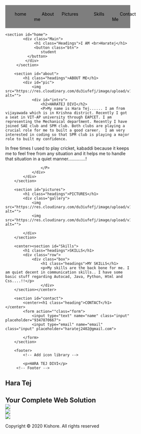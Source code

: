 <!DOCTYPE html>
<html lang="en">
<head>
    <meta charset="UTF-8">
    <meta name="viewport" content="width=device-width, initial-scale=1.0">
    <title>Document</title>
    <link rel="stylesheet" href="style.css">
    <link rel="stylesheet" media="screen and (max-width:530px)" href="phone.css">
</head>
<style>
    *{
        margin: 0;
        padding: 0;
        box-sizing: border-box;
    }
    html{
        scroll-behavior: smooth;
    }
    /*navbar */
    .navbar{
        display: flex;
        justify-content: center;
        align-items: center;
        background-color: rgb(0, 0,0,0.5);
        position: sticky;
        top: 0;
    }
    .navbar ul{
        display: flex;
        list-style: none;
        margin: 20px 0px;
    }
    .navbar ui li{
        font-family: century;
        font-size: 1.1rem;
        font-weight: bold;
        font-size: x-large;
    }
    .navbar ul li a{
        text-decoration:rgb(150, 15, 15);
        color:black;
        padding: 8px 25px;
        transition: all .5s ease;
    }
    .navbar ul li a:hover{
        background-color: rgb(255, 255, 255);
        color: black;
        box-shadow: 0 0 10px white;
    }

    /* Home section */
    #home{
        display: flex;
        flex-direction: column;
        background-color: none;
        height: 1000PX;
        justify-content:center;
        align-items:center;
        color:maroon;
        font-size: x-large;
    }
    #home::before{
        content: "";
        position: absolute;
        top: 0;
        right: 0;
        background:url('https://res.cloudinary.com/dsd8yegd2/image/upload/v1648454033/WhatsApp_Image_2022-03-28_at_1.19.13_PM_afrusn.jpg') no-repeat center center/cover;
        height: 1000px;
        width: 100%;
        z-index: -1;
        opacity: .8;
    }
    .main{
        display: flex;
        flex-direction: column;
        border: 1px solid white;
        align-items: center;
        position: absolute;
        top: 30%;
        right: 10%;
    }
    .headings{
        font-family: century;
        font-size: 3rem;
        text-align:center;
        margin: 40px 0px;
    }
    .btn{
        padding: 10x 35px;
        background-color: transparent;
        border: 1px solid white;
        color:black;
        outline: none;
        transition: .6s ease;
    }
    .btn:hover{
        cursor: pointer;
        background-color: white;
        color: black;
        box-shadow: 0 0 5px white,0 0 10px white,0 0 15px white;
        font-weight: bold;
    }

    /*About Selection */
    about{
        display: flex;
        flex-direction: column;
        box-sizing: border-box;
        padding: 20px;
        margin-bottom: 50px;
    }
    #pic{
        display: flex;
    }
    #pic img{
        width: 575px;
        height: 400px;
    }
    #intro{
        display: flex;
        flex-direction: column;
        text-align: justify;
        padding: 10px;
    }
    #intro h2{
        font-size: 2rem;
        margin-bottom: 20px;
    }

    /* Picture Section */
    #pictures{
        display: flex;
        flex-direction: column;
        background-color: rgba(0, 0, 0, 0.9);
        color: white;
        align-items: center;
        padding: 20px;

    }
    .gallery{
        display: flex;
        flex-wrap: wrap;
        justify-content: space-around;
        box-sizing: border-box;
    }
    .gallery img{
        width: 200px;
        height: 240px;
        margin: 10px;
    }

    /* Skills Section */
    #skills{
        display: flex;
        flex-direction: column-reverse;
        padding: 20px;
        align-items: center;
    }
    .row{
        display: flex;
    }
    .box{
        display: flex;
        flex-direction: column;
        width: 350px;
        height: 450px;
        border: 1px solid black;
        margin: 10px;
        align-items: center;
        text-align: justify;
        padding: 10px;
        border-radius: 15px;
        background: linear-gradient(to top, rgb(16, 15, 15) 50%, white 50%);
        background-size: 100% 200%;
        transition: all .8s;
    }
    .box:hover{
        background-position: left bottom;
        color: rgb(243, 243, 243);
        border: none;
        box-shadow: 0 0 20px rgb(3, 3, 3);
    }
    .box image{
        width: 80px;
        height: 80px;
        background-color: white;
        padding: 10px;
    }

    /* contact section */
    #contact{
        display: flex;
        flex-direction: column;
        box-sizing: border-box;
        background-color:black;
        color: white;
    }
    .form{
        display: flex;
        flex-direction: column;
        box-sizing: border-box;
        align-items: center;
        margin: 20px 0px;
    }
    .input{
        padding: 12px;
        margin: 15px;
        width: 30%;
        border:none;
        outline: none;
    }
    footer p {
        text-align: center;
    }
    
    .experience-area h1 {
        padding: 5%;
    }
    
    .site-footer
    {
        background-color:black;
        padding:45px 0 20px;
        font-size:15px;
        line-height:24px;
        color:#737373;
    }
    .site-footer hr
    {
        border-top-color:#bbb;
        opacity:0.5
    }
    .site-footer hr.small
    {
        margin:20px 0
    }
    .site-footer h6
    {
        color:#fff;
        font-size:16px;
        text-transform:uppercase;
        margin-top:5px;
        letter-spacing:2px
    }
    .site-footer a
    {
        color:#737373;
    }
    .site-footer a:hover
    {
        color:#3366cc;
        text-decoration:none;
    }
    .footer-links
    {
        padding-left:0;
        list-style:none
    }
    .footer-links li
    {
        display:block
    }
    .footer-links a
    {
        color:#737373
    }
    .footer-links a:active,.footer-links a:focus,.footer-links a:hover
    {
        color:#3366cc;
        text-decoration:none;
    }
    .footer-links.inline li
    {
        display:inline-block
    }
    .site-footer .social-icons
    {
        text-align:center
    }
    .site-footer .social-icons a
    {
        width:60px;
        height:52px;
        line-height:40px;
        border-radius:100%;
        background-color:#33353d
    }
    .copyright-text
    {
        margin:0
    }
    @media (max-width:991px)
    {
        .site-footer [class^=col-]
        {
        margin-bottom:30px
        }
    }
    @media (max-width:767px)
    {
        .site-footer
        {
        padding-bottom:0
        }
        .site-footer .copyright-text,.site-footer .social-icons
        {
        text-align:center
        }
    }
    .social-icons
    {
        padding-left:0;
        margin-bottom:0;
        list-style:none
    }
    .social-icons li
    {
        display:inline-block;
        margin-bottom:5px
    }
    .social-icons li.title
    {
        margin-right:15px;
        text-transform:uppercase;
        color:#96a2b2;
        font-weight:700;
        font-size:13px
    }
    .social-icons a{
        position:relative;
        background-color:#eceeef;
        color:#818a91;
        font-size:30px;
        display:inline-block;
        bottom: 20px;
        line-height:44px;
        width:30px;
        height:34px;
        text-align:center;
        margin-right:8px;
        border-radius:100%;
        -webkit-transition:all .2s linear;
        -o-transition:all .2s linear;
        transition:all .2s linear
    }
    .social-icons a:active,.social-icons a:focus,.social-icons a:hover
    {
        color:#fff;
        background-color:#29aafe
    }
    .social-icons.size-sm a
    {
        line-height:34px;
        height:24px;
        width:24px;
        font-size:12px
    }
    .social-icons a.facebook:hover
    {
        background-color:#3b5998
    }
    .social-icons a.twitter:hover
    {
        background-color:#00aced
    }
    .social-icons a.linkedin:hover
    {
        background-color:#007bb6
    }
    .social-icons a.dribbble:hover
    {
        background-color:#5a5758
    }
    @media (max-width:767px)
    {
        .social-icons li.title
        {
        display:block;
        margin-right:0;
        font-weight:600
        }
    }
</style>
<body>
    <nav class="navbar">
        <ul>
            <li><a href="#home">home</a></li>
            <li><a href="#about">About me</a></li>
            <li><a href="#pictures">Pictures</a></li>
            <li><a href="#Skills">Skills</a></li>
            <li><a href="#contact">Contact Me</a></li>
        </ul>
    </nav>
        
    <section id="home">
            <div class="Main">
                 <h1 class="Headings">I AM <br>Haratej</h1>
                 <button class="btn">
                    student
              </button>
             </div>
         </section> 

        <section id="about">
            <h1 class="headings">ABOUT ME</h1>
            <div id="pic">
                <img src="https://res.cloudinary.com/du3iufefj/image/upload/v1652637918/s/21BME7026_Photo_g9upvy.jpg" alt="">
                <div id="intro">
                    <h2>HARATEJ DIVI</h2>
                    <P>My name is Hara Tej...... I am from vijayawada which is in Krishna district. Recently I got a seat in VIT-AP university through EAPCET. I am representing the Mechanical department. Recently I have joined SAE club and SPM club. Both clubs are playing a crucial role for me to built a good career.  I am very interested in coding so that SPM club is playing a major role to built my confidence. 
In free times I used to play cricket, kabaddi because it keeps me to feel free from any situation and it helps me to handle that situation in a quiet manner..............!                   

                    </P>
                </div>
            </div>
        </section>

        <section id="pictures">
            <h1 class="headings">PICTURES</h1>
            <div class="gallery">
                <img src="https://res.cloudinary.com/du3iufefj/image/upload/v1652610103/my%20library/download_py0wnf.jpg" alt="">
                <img src="https://res.cloudinary.com/du3iufefj/image/upload/v1652610083/my%20library/download_lvmuwu.jpg" alt="">
                
            </div>
        </section>

        <center><section id="Skills">
            <h1 class="headings">SKILLS</h1>
            <div class="row">
                <div class="box">
                    <h1 class="headings">MY SKILLS</h1>
                    <p>My skills are the back bone for me. I am quiet decent in communication skills.. I have some basic stuff regarding Autocad, Java, Python, Html and Css....!!</p>
                    </div>
        </section></center>

        <section id="contact">
            <center><h1 class="heading">CONTACT</h1></center>
            <form action=""class="form">
                <input type="text" name="name" class="input" placeholder="9347870667">
                <input type="email" name="email" class="input" placeholder="haratej2402@gmail.com">

            </form>
        </section>

        <footer>
            <!-- Add icon library -->
<link rel="stylesheet" href="https://cdnjs.cloudflare.com/ajax/libs/font-awesome/4.7.0/css/font-awesome.min.css">

<!-- Add font awesome icons -->


            <p>HARA TEJ DIVI</p>
         <!-- Footer -->
  <section id="footer">
    <div class="footer container">
      <div class="brand">
        <h1><span>H</span>ara <span>T</span>ej</h1>
      </div>
      <h2>Your Complete Web Solution</h2>
      <div class="social-icon">
        <div class="social-item">
           <a href="https://www.facebook.com/profile.php?id=100081020930976/"
           target="_blank"><img src="https://res.cloudinary.com/du3iufefj/image/upload/v1652683583/my%20library/download_1_vaq6cu.png" /></a>
        </div>
        <div class="social-item">
          <a href="https://www.instagram.com/haratej_sgk/" target="_blank"><img src="https://res.cloudinary.com/du3iufefj/image/upload/v1652683574/my%20library/download_vezfql.png" /></a>
        </div>
        <div class="social-item">
          <a href="https://twitter.com/Dhtej_7" target="_blank"><img src="https://res.cloudinary.com/du3iufefj/image/upload/v1652683583/my%20library/download_fmv2ys.jpg" /></a>
        </div>
      </div>
      <p>Copyright © 2020 Kishore. All rights reserved</p>
    </div>
  </section>
  <!-- End Footer -->
</body>
</html>
